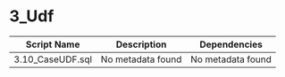 # 3_Udf

| Script Name | Description | Dependencies |
|-------------|-------------|-------------|
| 3.10_CaseUDF.sql | No metadata found | No metadata found |
